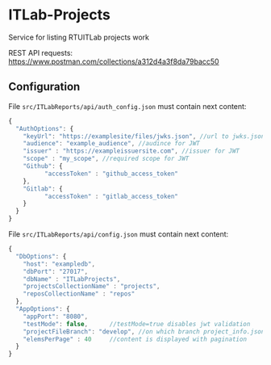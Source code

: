 # ITLab-Projects
Service for listing RTUITLab projects work

REST API requests: https://www.postman.com/collections/a312d4a3f8da79bacc50
## Configuration

File ```src/ITLabReports/api/auth_config.json``` must contain next content:

```js
{
  "AuthOptions": {
    "keyUrl": "https://examplesite/files/jwks.json", //url to jwks.json
    "audience": "example_audience", //audince for JWT
    "issuer" : "https://exampleissuersite.com", //issuer for JWT
    "scope" : "my_scope", //required scope for JWT
    "Github": {
          "accessToken" : "github_access_token"
    },
    "Gitlab": {
          "accessToken" : "gitlab_access_token"
    }
  }
}
```
File ```src/ITLabReports/api/config.json``` must contain next content:

```js
{
  "DbOptions": {
    "host": "exampledb",
    "dbPort": "27017",
    "dbName" : "ITLabProjects",
    "projectsCollectionName" : "projects",
    "reposCollectionName" : "repos"
  },
  "AppOptions": {
    "appPort": "8080",
    "testMode": false,      //testMode=true disables jwt validation
    "projectFileBranch": "develop", //on which branch project_info.json is situated
    "elemsPerPage" : 40     //content is displayed with pagination
  }
}
```